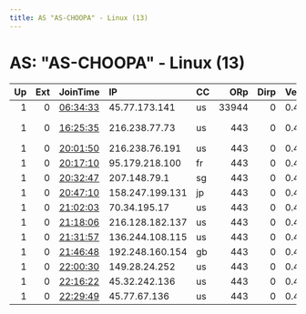 ```yaml
---
title: AS "AS-CHOOPA" - Linux (13)
---
```


# AS: "AS-CHOOPA" - Linux (13)

|   Up |   Ext | JoinTime                                                                                              | IP              | CC   |   ORp |   Dirp | Version   | Contact                        | Nickname      |   eFamMembers |
|-----:|------:|:------------------------------------------------------------------------------------------------------|:----------------|:-----|------:|-------:|:----------|:-------------------------------|:--------------|--------------:|
|    1 |     0 | [06:34:33](https://nusenu.github.io/OrNetStats/w/relay/29BCD7E4C8ED24159BE303CE902D8F43B1CF770C.html) | 45.77.173.141   | us   | 33944 |      0 | 0.4.6.8   | your@e-mail                    | myNiceRelay   |             1 |
|    1 |     0 | [16:25:35](https://nusenu.github.io/OrNetStats/w/relay/7A0745C40B2CCDE9FF1E7FFB62BF689321569515.html) | 216.238.77.73   | us   |   443 |      0 | 0.4.5.9   | Pac Man &lt;pacman@no.mail&gt; | P4cm4nsr3lay3 |             3 |
|    1 |     0 | [20:01:50](https://nusenu.github.io/OrNetStats/w/relay/814002D30707CFCAA2410E2D0EFCCAB36EF3E894.html) | 216.238.76.191  | us   |   443 |      0 | 0.4.5.10  | None                           | Unnamed       |             1 |
|    1 |     0 | [20:17:10](https://nusenu.github.io/OrNetStats/w/relay/6A56916D59A51995C268BC008656F1C5A1C167C0.html) | 95.179.218.100  | fr   |   443 |      0 | 0.4.5.10  | None                           | Unnamed       |             1 |
|    1 |     0 | [20:32:47](https://nusenu.github.io/OrNetStats/w/relay/95ACF765C0298979DDA1A010E5E67B70C76E59E7.html) | 207.148.79.1    | sg   |   443 |      0 | 0.4.5.10  | None                           | Unnamed       |             1 |
|    1 |     0 | [20:47:10](https://nusenu.github.io/OrNetStats/w/relay/1A6906598A9A56C394B0B6E8426CE2AA4B5FB2AD.html) | 158.247.199.131 | jp   |   443 |      0 | 0.4.5.10  | None                           | Unnamed       |             1 |
|    1 |     0 | [21:02:03](https://nusenu.github.io/OrNetStats/w/relay/1C38213E2770D49E1128B6707127D378A635E7DB.html) | 70.34.195.17    | us   |   443 |      0 | 0.4.5.10  | None                           | Unnamed       |             1 |
|    1 |     0 | [21:18:06](https://nusenu.github.io/OrNetStats/w/relay/9563C8DD0C4F8A22B38870E9393F4060C88C6E39.html) | 216.128.182.137 | us   |   443 |      0 | 0.4.5.10  | None                           | Unnamed       |             1 |
|    1 |     0 | [21:31:57](https://nusenu.github.io/OrNetStats/w/relay/E14F6AC31DEC2D32E84AE1C9A4B05E8BA71675D5.html) | 136.244.108.115 | us   |   443 |      0 | 0.4.5.10  | None                           | Unnamed       |             1 |
|    1 |     0 | [21:46:48](https://nusenu.github.io/OrNetStats/w/relay/44661F59E37E8EBE4ABDA5B2A4AEB6D6D22B2FBF.html) | 192.248.160.154 | gb   |   443 |      0 | 0.4.5.10  | None                           | Unnamed       |             1 |
|    1 |     0 | [22:00:30](https://nusenu.github.io/OrNetStats/w/relay/8962934512FF589545A77C9EDA3E7CE0BAC10AA5.html) | 149.28.24.252   | us   |   443 |      0 | 0.4.5.10  | None                           | Unnamed       |             1 |
|    1 |     0 | [22:16:22](https://nusenu.github.io/OrNetStats/w/relay/BDC07A8CC2FF2AAAD24FDC42C427BA173AAEE14E.html) | 45.32.242.136   | us   |   443 |      0 | 0.4.5.10  | None                           | Unnamed       |             1 |
|    1 |     0 | [22:29:49](https://nusenu.github.io/OrNetStats/w/relay/748660509F70BD545A9104922A61393A305CCD67.html) | 45.77.67.136    | us   |   443 |      0 | 0.4.5.10  | None                           | Unnamed       |             1 |
